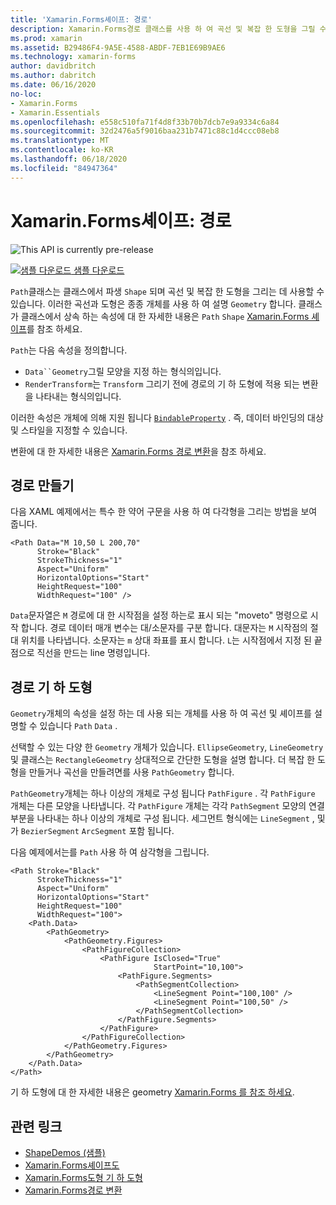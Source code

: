 ```yaml
---
title: 'Xamarin.Forms셰이프: 경로'
description: Xamarin.Forms경로 클래스를 사용 하 여 곡선 및 복잡 한 도형을 그릴 수 있습니다.
ms.prod: xamarin
ms.assetid: B29486F4-9A5E-4588-ABDF-7EB1E69B9AE6
ms.technology: xamarin-forms
author: davidbritch
ms.author: dabritch
ms.date: 06/16/2020
no-loc:
- Xamarin.Forms
- Xamarin.Essentials
ms.openlocfilehash: e558c510fa71f4d8f33b70b7dcb7e9a9334c6a84
ms.sourcegitcommit: 32d2476a5f9016baa231b7471c88c1d4ccc08eb8
ms.translationtype: MT
ms.contentlocale: ko-KR
ms.lasthandoff: 06/18/2020
ms.locfileid: "84947364"
---
```

# <a name="xamarinforms-shapes-path"></a>Xamarin.Forms셰이프: 경로

![](~/media/shared/preview.png "This API is currently pre-release")

[![샘플 다운로드](~/media/shared/download.png) 샘플 다운로드](https://docs.microsoft.com/samples/xamarin/xamarin-forms-samples/userinterface-shapesdemos/)

`Path`클래스는 클래스에서 파생 `Shape` 되며 곡선 및 복잡 한 도형을 그리는 데 사용할 수 있습니다. 이러한 곡선과 도형은 종종 개체를 사용 하 여 설명 `Geometry` 합니다. 클래스가 클래스에서 상속 하는 속성에 대 한 자세한 내용은 `Path` `Shape` [ Xamarin.Forms 셰이프](index.md)를 참조 하세요.

`Path`는 다음 속성을 정의합니다.

- `Data``Geometry`그릴 모양을 지정 하는 형식의입니다.
- `RenderTransform`는 `Transform` 그리기 전에 경로의 기 하 도형에 적용 되는 변환을 나타내는 형식의입니다.

이러한 속성은 개체에 의해 지원 됩니다 [`BindableProperty`](xref:Xamarin.Forms.BindableProperty) . 즉, 데이터 바인딩의 대상 및 스타일을 지정할 수 있습니다.

변환에 대 한 자세한 내용은 [ Xamarin.Forms 경로 변환](path-transforms.md)을 참조 하세요.

## <a name="create-a-path"></a>경로 만들기

다음 XAML 예제에서는 특수 한 약어 구문을 사용 하 여 다각형을 그리는 방법을 보여 줍니다.

```xaml
<Path Data="M 10,50 L 200,70"
      Stroke="Black"
      StrokeThickness="1"
      Aspect="Uniform"
      HorizontalOptions="Start"
      HeightRequest="100"
      WidthRequest="100" />
```

`Data`문자열은 `M` 경로에 대 한 시작점을 설정 하는로 표시 되는 "moveto" 명령으로 시작 합니다. 경로 데이터 매개 변수는 대/소문자를 구분 합니다. 대문자는 `M` 시작점의 절대 위치를 나타냅니다. 소문자는 `m` 상대 좌표를 표시 합니다. `L`는 시작점에서 지정 된 끝점으로 직선을 만드는 line 명령입니다.

## <a name="path-geometry"></a>경로 기 하 도형

`Geometry`개체의 속성을 설정 하는 데 사용 되는 개체를 사용 하 여 곡선 및 셰이프를 설명할 수 있습니다 `Path` `Data` .

선택할 수 있는 다양 한 `Geometry` 개체가 있습니다. `EllipseGeometry`, `LineGeometry` 및 클래스는 `RectangleGeometry` 상대적으로 간단한 도형을 설명 합니다. 더 복잡 한 도형을 만들거나 곡선을 만들려면를 사용 `PathGeometry` 합니다.

`PathGeometry`개체는 하나 이상의 개체로 구성 됩니다 `PathFigure` . 각 `PathFigure` 개체는 다른 모양을 나타냅니다. 각 `PathFigure` 개체는 각각 `PathSegment` 모양의 연결 부분을 나타내는 하나 이상의 개체로 구성 됩니다. 세그먼트 형식에는 `LineSegment` , 및가 `BezierSegment` `ArcSegment` 포함 됩니다.

다음 예제에서는를 `Path` 사용 하 여 삼각형을 그립니다.

```xaml
<Path Stroke="Black"
      StrokeThickness="1"
      Aspect="Uniform"
      HorizontalOptions="Start"
      HeightRequest="100"
      WidthRequest="100">
    <Path.Data>
        <PathGeometry>
            <PathGeometry.Figures>
                <PathFigureCollection>
                    <PathFigure IsClosed="True"
                                StartPoint="10,100">
                        <PathFigure.Segments>
                            <PathSegmentCollection>
                                <LineSegment Point="100,100" />
                                <LineSegment Point="100,50" />
                            </PathSegmentCollection>
                        </PathFigure.Segments>
                    </PathFigure>
                </PathFigureCollection>
            </PathGeometry.Figures>
        </PathGeometry>
    </Path.Data>
</Path>
```

기 하 도형에 대 한 자세한 내용은 geometry [ Xamarin.Forms 를 참조 하세요](geometries.md).

## <a name="related-links"></a>관련 링크

- [ShapeDemos (샘플)](https://docs.microsoft.com/samples/xamarin/xamarin-forms-samples/userinterface-shapedemos/)
- [Xamarin.Forms셰이프도](index.md)
- [Xamarin.Forms도형 기 하 도형](geometries.md)
- [Xamarin.Forms경로 변환](path-transforms.md)
